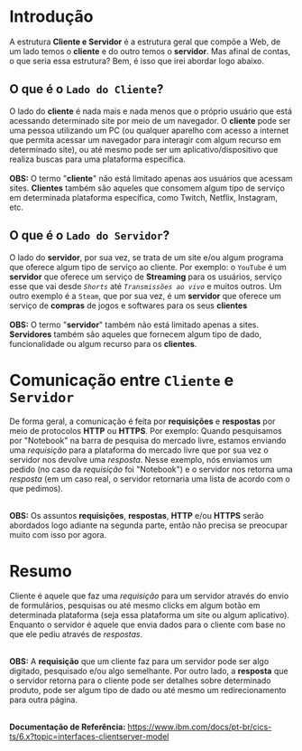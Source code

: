 # Introdução
A estrutura **Cliente e Servidor** é a estrutura geral que compõe a Web, de um lado temos o **cliente** e do outro temos o **servidor**.
Mas afinal de contas, o que seria essa estrutura? Bem, é isso que irei abordar logo abaixo.

## O que é o `Lado do Cliente`?
O lado do **cliente** é nada mais e nada menos que o próprio usuário que está acessando determinado site por meio de um navegador.
O **cliente** pode ser uma pessoa utilizando um PC (ou qualquer aparelho com acesso a internet que permita acessar um navegador para interagir com algum recurso em determinado site),
ou até mesmo pode ser um aplicativo/dispositivo que realiza buscas para uma plataforma específica. <br> <br>
**OBS:** O termo "**cliente**" não está limitado apenas aos usuários que acessam sites. 
**Clientes** também são aqueles que consomem algum tipo de serviço em determinada plataforma específica, como Twitch, Netflix, Instagram, etc.

## O que é o `Lado do Servidor`?
O lado do **servidor**, por sua vez, se trata de um site e/ou algum programa que oferece algum tipo de serviço ao cliente.
Por exemplo: o `YouTube` é um **servidor** que oferece um serviço de **Streaming** para os usuários, serviço esse que vai desde _`Shorts`_ até _`Transmissões ao vivo`_ e muitos outros.
Um outro exemplo é a `Steam`, que por sua vez, é um **servidor** que oferece um serviço de **compras** de jogos e softwares para os seus **clientes** <br> <br>
**OBS:** O termo "**servidor**" também não está limitado apenas a sites.
**Servidores** também são aqueles que fornecem algum tipo de dado, funcionalidade ou algum recurso para os **clientes**.

# Comunicação entre `Cliente` e `Servidor`
De forma geral, a comunicação é feita por **requisições** e **respostas** por meio de protocolos **HTTP** ou **HTTPS**.
Por exemplo: Quando pesquisamos por "Notebook" na barra de pesquisa do mercado livre, estamos enviando uma _requisição_ 
para a plataforma do mercado livre que por sua vez o servidor nos devolve uma _resposta_. 
Nesse exemplo, nós enviamos um pedido (no caso da _requisição_ foi "Notebook") e o servidor nos retorna uma _resposta_ 
(em um caso real, o servidor retornaria uma lista de acordo com o que pedimos). <br> <br>

**OBS:** Os assuntos **requisições**, **respostas**, **HTTP** e/ou **HTTPS** serão abordados logo adiante na segunda parte, então não precisa se preocupar muito com isso por agora. <br>

# Resumo
Cliente é aquele que faz uma _requisição_ para um servidor através do envio de formulários,
pesquisas ou até mesmo clicks em algum botão em determinada plataforma (seja essa plataforma um site ou algum aplicativo). 
Enquanto o servidor é aquele que envia dados para o cliente com base no que ele pediu através de _respostas_. <br> <br>

**OBS:** A **requisição** que um cliente faz para um servidor pode ser algo digitado, pesquisado e/ou algo semelhante.
Por outro lado, a **resposta** que o servidor retorna para o cliente pode ser detalhes sobre determinado produto,
pode ser algum tipo de dado ou até mesmo um redirecionamento para outra página. <br> <br>

**Documentação de Referência:** https://www.ibm.com/docs/pt-br/cics-ts/6.x?topic=interfaces-clientserver-model
